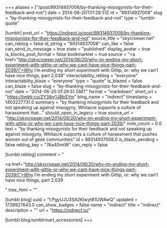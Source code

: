 +++
aliases = ["/post/89314937008/by-thanking-misogynists-for-their-feedback-and-not"]
date = 2014-06-20T01:28:51Z
id = "89314937008"
slug = "by-thanking-misogynists-for-their-feedback-and-not"
type = "tumblr-quote"

[tumblr]
post_url = "https://indirect.io/post/89314937008/by-thanking-misogynists-for-their-feedback-and-not"
source_title = "skycroeser.net"
can_reblog = false
id_string = "89314937008"
can_like = false
can_send_in_message = true
state = "published"
display_avatar = true
is_blocks_post_format = false
bookmarklet = true
source = "<a href=\"http://skycroeser.net/2014/06/20/why-im-ending-my-short-experiment-with-gittip-or-why-we-cant-have-nice-things-part-2039/\">Why I’m ending my short experiment with Gittip, or: why we can’t have nice things, part 2,039</a>"
interactability_reblog = "everyone"
interactability_blaze = "everyone"
type = "quote"
is_blazed = false
can_blaze = false
slug = "by-thanking-misogynists-for-their-feedback-and-not"
date = "2014-06-20 01:28:51 GMT"
format = "markdown"
short_url = "https://tmblr.co/ZY3jby1JBbSYm"
blog_name = "indirect"
timestamp = 1403227731.0
summary = "by thanking misogynists for their feedback and not speaking up against misogyny, Whitacre supports a culture of harassment that..."
should_open_in_legacy = true
source_url = "http://skycroeser.net/2014/06/20/why-im-ending-my-short-experiment-with-gittip-or-why-we-cant-have-nice-things-part-2039/"
note_count = 0.0
text = "by thanking misogynists for their feedback and not speaking up against misogyny, Whitacre supports a culture of harassment that pushes women out of geek communities"
id = 89314937008.0
is_blaze_pending = false
reblog_key = "7Aa40mtW"
can_reply = false

[tumblr.reblog]
comment = "<p><a href=\"http://skycroeser.net/2014/06/20/why-im-ending-my-short-experiment-with-gittip-or-why-we-cant-have-nice-things-part-2039/\">Why I’m ending my short experiment with Gittip, or: why we can’t have nice things, part 2,039</a></p>"
tree_html = ""

[tumblr.blog]
uuid = "t:PgyUJU3SA2Klwyt81UWAwQ"
updated = 1739927643.0
can_show_badges = false
name = "indirect"
title = "indirect"
description = ""
url = "https://indirect.io/"

[tumblr.blog.tumblrmart_accessories]
+++
